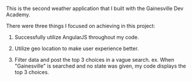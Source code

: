 This is the second weather application that I built with the Gainesville Dev Academy.

There were three things I focused on achieving in this project:

1. Successfully utilize AngularJS throughout my code.

2. Utilize geo location to make user experience better.

3. Filter data and post the top 3 choices in a vague search.
    ex. When "Gainesville" is searched and no state was given, my code displays the top 3 choices.
